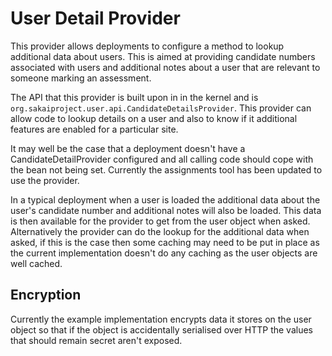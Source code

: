 User Detail Provider
====================

This provider allows deployments to configure a method to lookup additional
data about users. This is aimed at providing candidate numbers associated 
with users and additional notes about a user that are relevant to someone
marking an assessment.

The API that this provider is built upon in in the kernel
and is `org.sakaiproject.user.api.CandidateDetailsProvider`. This provider
can allow code to lookup details on a user and also to know if it additional
features are enabled for a particular site.

It may well be the case that a deployment doesn't have a
CandidateDetailProvider configured and all calling code should cope with the
bean not being set. Currently the assignments tool has been updated to use
the provider.

In a typical deployment when a user is loaded the additional data about the
user's candidate number and additional notes will also be loaded. This data
is then available for the provider to get from the user object when asked.
Alternatively the provider can do the lookup for the additional data when
asked, if this is the case then some caching may need to be put in place as
the current implementation doesn't do any caching as the user objects are 
well cached.

Encryption
----------

Currently the example implementation encrypts data it stores on the user object
so that if the object is accidentally serialised over HTTP the values that 
should remain secret aren't exposed.
